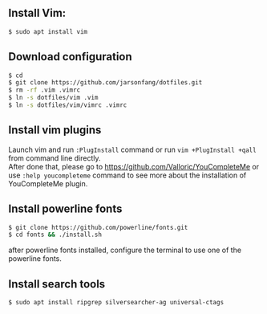 ## Install Vim:

```bash
$ sudo apt install vim
```

## Download configuration

```bash
$ cd
$ git clone https://github.com/jarsonfang/dotfiles.git
$ rm -rf .vim .vimrc
$ ln -s dotfiles/vim .vim
$ ln -s dotfiles/vim/vimrc .vimrc
```

## Install vim plugins

Launch vim and run `:PlugInstall` command or run `vim +PlugInstall +qall` from command line directly.  
After done that, please go to <https://github.com/Valloric/YouCompleteMe> or use `:help youcompleteme` command
to see more about the installation of YouCompleteMe plugin.

## Install powerline fonts

```bash
$ git clone https://github.com/powerline/fonts.git
$ cd fonts && ./install.sh
```

after powerline fonts installed, configure the terminal to use one of the powerline fonts.

## Install search tools

```bash
$ sudo apt install ripgrep silversearcher-ag universal-ctags
```

